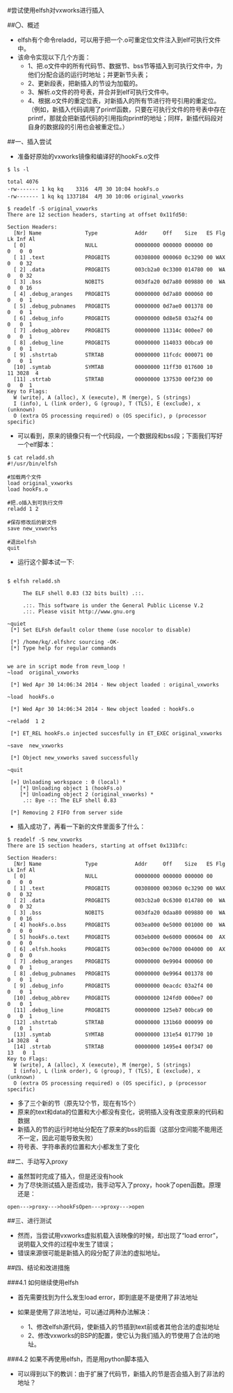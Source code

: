#尝试使用elfsh对vxworks进行插入

##〇、概述

- elfsh有个命令reladd，可以用于把一个.o可重定位文件注入到elf可执行文件中。
- 该命令实现以下几个方面：
    - 1、把.o文件中的所有代码节、数据节、bss节等插入到可执行文件中，为他们分配合适的运行时地址；并更新节头表；
    - 2、更新段表，把新插入的节设为加载的。
    - 3、解析.o文件的符号表，并合并到elf可执行文件中。
    - 4、根据.o文件的重定位表，对新插入的所有节进行符号引用的重定位。（例如，新插入代码调用了printf函数，只要在可执行文件的符号表中存在printf，那就会把新插代码的引用指向printf的地址；同样，新插代码段对自身的数据段的引用也会被重定位。）
    
##一、插入尝试

- 准备好原始的vxworks镜像和编译好的hookFs.o文件

```
$ ls -l

total 4076
-rw------- 1 kq kq    3316  4月 30 10:04 hookFs.o
-rw------- 1 kq kq 1337184  4月 30 10:06 original_vxworks

$ readelf -S original_vxworks 
There are 12 section headers, starting at offset 0x11fd50:

Section Headers:
  [Nr] Name              Type            Addr     Off    Size   ES Flg Lk Inf Al
  [ 0]                   NULL            00000000 000000 000000 00      0   0  0
  [ 1] .text             PROGBITS        00308000 000060 0c3290 00 WAX  0   0 32
  [ 2] .data             PROGBITS        003cb2a0 0c3300 014780 00  WA  0   0 32
  [ 3] .bss              NOBITS          003dfa20 0d7a80 009880 00  WA  0   0 16
  [ 4] .debug_aranges    PROGBITS        00000000 0d7a80 000060 00      0   0  1
  [ 5] .debug_pubnames   PROGBITS        00000000 0d7ae0 001378 00      0   0  1
  [ 6] .debug_info       PROGBITS        00000000 0d8e58 03a2f4 00      0   0  1
  [ 7] .debug_abbrev     PROGBITS        00000000 11314c 000ee7 00      0   0  1
  [ 8] .debug_line       PROGBITS        00000000 114033 00bca9 00      0   0  1
  [ 9] .shstrtab         STRTAB          00000000 11fcdc 000071 00      0   0  1
  [10] .symtab           SYMTAB          00000000 11ff30 017600 10     11 3028  4
  [11] .strtab           STRTAB          00000000 137530 00f230 00      0   0  1
Key to Flags:
  W (write), A (alloc), X (execute), M (merge), S (strings)
  I (info), L (link order), G (group), T (TLS), E (exclude), x (unknown)
  O (extra OS processing required) o (OS specific), p (processor specific)

```
- 可以看到，原来的镜像只有一个代码段，一个数据段和bss段；下面我们写好一个elf脚本：
```
$ cat reladd.sh 
#!/usr/bin/elfsh

#加载两个文件
load original_vxworks
load hookFs.o

#把.o插入到可执行文件
reladd 1 2

#保存修改后的新文件
save new_vxworks

#退出elfsh
quit
```

- 运行这个脚本试一下:
```

$ elfsh reladd.sh

	 The ELF shell 0.83 (32 bits built) .::. 

 	 .::. This software is under the General Public License V.2 
	 .::. Please visit http://www.gnu.org 

~quiet  
 [*] Set ELFsh default color theme (use nocolor to disable) 

 [*] /home/kq/.elfshrc sourcing -OK- 
 [*] Type help for regular commands 


we are in script mode from revm_loop ! 
~load  original_vxworks 

 [*] Wed Apr 30 14:06:34 2014 - New object loaded : original_vxworks

~load  hookFs.o 

 [*] Wed Apr 30 14:06:34 2014 - New object loaded : hookFs.o

~reladd  1 2 

 [*] ET_REL hookFs.o injected succesfully in ET_EXEC original_vxworks

~save  new_vxworks 

 [*] Object new_vxworks saved successfully 

~quit  

 [+] Unloading workspace : 0 (local) *
 	[*] Unloading object 1 (hookFs.o)   
 	[*] Unloading object 2 (original_vxworks) * 
	 .:: Bye -:: The ELF shell 0.83 

 [*] Removing 2 FIFO from server side 

```

- 插入成功了，再看一下新的文件里面多了什么：

```
$ readelf -S new_vxworks 
There are 15 section headers, starting at offset 0x131bfc:

Section Headers:
  [Nr] Name              Type            Addr     Off    Size   ES Flg Lk Inf Al
  [ 0]                   NULL            00000000 000000 000000 00      0   0  0
  [ 1] .text             PROGBITS        00308000 003060 0c3290 00 WAX  0   0 32
  [ 2] .data             PROGBITS        003cb2a0 0c6300 014780 00  WA  0   0 32
  [ 3] .bss              NOBITS          003dfa20 0daa80 009880 00  WA  0   0 16
  [ 4] hookFs.o.bss      PROGBITS        003ea000 0e5000 001000 00  WA  0   0  0
  [ 5] hookFs.o.text     PROGBITS        003eb000 0e6000 000604 00  AX  0   0  0
  [ 6] .elfsh.hooks      PROGBITS        003ec000 0e7000 004000 00  AX  0   0  0
  [ 7] .debug_aranges    PROGBITS        00000000 0e9904 000060 00      0   0  1
  [ 8] .debug_pubnames   PROGBITS        00000000 0e9964 001378 00      0   0  1
  [ 9] .debug_info       PROGBITS        00000000 0eacdc 03a2f4 00      0   0  1
  [10] .debug_abbrev     PROGBITS        00000000 124fd0 000ee7 00      0   0  1
  [11] .debug_line       PROGBITS        00000000 125eb7 00bca9 00      0   0  1
  [12] .shstrtab         STRTAB          00000000 131b60 000099 00      0   0  1
  [13] .symtab           SYMTAB          00000000 131e54 017790 10     14 3028  4
  [14] .strtab           STRTAB          00000000 1495e4 00f347 00     13   0  1
Key to Flags:
  W (write), A (alloc), X (execute), M (merge), S (strings)
  I (info), L (link order), G (group), T (TLS), E (exclude), x (unknown)
  O (extra OS processing required) o (OS specific), p (processor specific)

```

- 多了三个新的节（原先12个节，现在有15个）
- 原来的text和data的位置和大小都没有变化，说明插入没有改变原来的代码和数据
- 新插入的节的运行时地址分配在了原来的bss的后面（这部分空间能不能用还不一定，因此可能导致失败）
- 符号表、字符串表的位置和大小都发生了变化

##二、手动写入proxy

- 虽然暂时完成了插入，但是还没有hook
- 为了尽快测试插入是否成功，我手动写入了proxy，hook了open函数。原理还是：
```
open--->proxy--->hookFsOpen--->proxy--->open
```

##三、进行测试

- 然而，当尝试用vxworks虚拟机载入该映像的时候，却出现了“load error”，说明载入文件的过程中发生了错误；
- 错误来源很可能是新插入的段分配了非法的虚拟地址。

##四、结论和改进措施

###4.1 如何继续使用elfsh
- 首先需要找到为什么发生load error，即到底是不是使用了非法地址
- 如果是使用了非法地址，可以通过两种办法解决：   
 
    - 1、修改elfsh源代码，使新插入的节插到text前或者其他合法的虚拟地址
    - 2、修改vxworks的BSP的配置，使它认为我们插入的节使用了合法的地址。

###4.2 如果不再使用elfsh，而是用python脚本插入
- 可以得到以下的教训：由于扩展了代码节，新插入的节是否会插入到了非法的地址？








